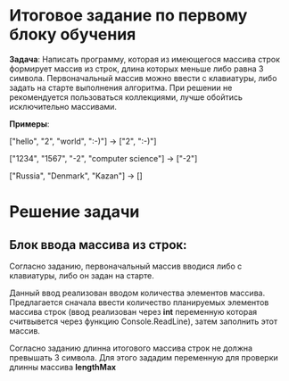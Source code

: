 # Итоговое задание по первому блоку обучения

**Задача**: Написать программу, которая из имеющегося массива строк формирует массив из строк, длина которых меньше либо равна 3 символа. Первоначальный массив можно ввести с клавиатуры, либо задать на старте выполнения алгоритма. При решении не рекомендуется пользоваться коллекциями, лучше обойтись исключительно массивами.

**Примеры**:

["hello", "2", "world", ":-)"] -> ["2", ":-)"]

["1234", "1567", "-2", "computer science"] -> ["-2"]

["Russia", "Denmark", "Kazan"] -> []

# Решение задачи
 ## Блок ввода массива из строк:
Согласно заданию, первоначальный массив вводися либо с клавиатуры, либо он задан на старте.

Данный ввод реализован вводом количества элементов массива.
Предлагается сначала ввести количество планируемых элементов массива строк (ввод реализован через **int** переменную которая считвывется через функцию Сonsole.ReadLine), затем заполнить этот массив.

Согласно заданию длинна итогового массива строк не должна превышать 3 символа.
Для этого зададим переменную для проверки длинны массива **lengthMax**